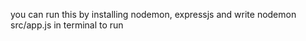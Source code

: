 you can run this by installing nodemon, expressjs
and write    nodemon src/app.js      in terminal to run
